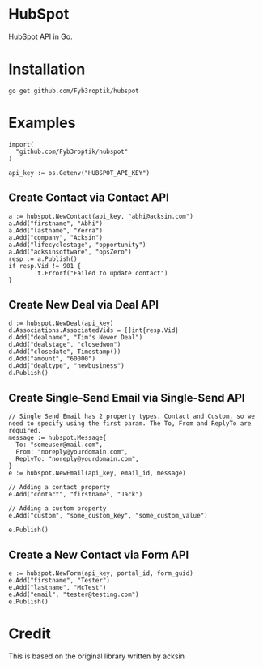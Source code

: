 # HubSpot

HubSpot API in Go.

# Installation
```golang
go get github.com/Fyb3roptik/hubspot
```

# Examples
```golang
import(
  "github.com/Fyb3roptik/hubspot"
)

api_key := os.Getenv("HUBSPOT_API_KEY")
```
## Create Contact via Contact API
```golang
a := hubspot.NewContact(api_key, "abhi@acksin.com")
a.Add("firstname", "Abhi")
a.Add("lastname", "Yerra")
a.Add("company", "Acksin")
a.Add("lifecyclestage", "opportunity")
a.Add("acksinsoftware", "opsZero")
resp := a.Publish()
if resp.Vid != 901 {
        t.Errorf("Failed to update contact")
}
```
## Create New Deal via Deal API
```golang
d := hubspot.NewDeal(api_key)
d.Associations.AssociatedVids = []int{resp.Vid}
d.Add("dealname", "Tim's Newer Deal")
d.Add("dealstage", "closedwon")
d.Add("closedate", Timestamp())
d.Add("amount", "60000")
d.Add("dealtype", "newbusiness")
d.Publish()
```
## Create Single-Send Email via Single-Send API
```golang
// Single Send Email has 2 property types. Contact and Custom, so we need to specify using the first param. The To, From and ReplyTo are required.
message := hubspot.Message{
  To: "someuser@mail.com",
  From: "noreply@yourdomain.com",
  ReplyTo: "noreply@yourdomain.com",
}
e := hubspot.NewEmail(api_key, email_id, message)

// Adding a contact property
e.Add("contact", "firstname", "Jack")

// Adding a custom property
e.Add("custom", "some_custom_key", "some_custom_value")

e.Publish()
```
## Create a New Contact via Form API
```golang
e := hubspot.NewForm(api_key, portal_id, form_guid)
e.Add("firstname", "Tester")
e.Add("lastname", "McTest")
e.Add("email", "tester@testing.com")
e.Publish()
```
# Credit
This is based on the original library written by acksin
